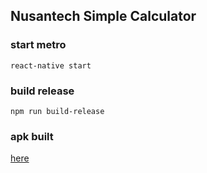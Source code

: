 ## Nusantech Simple Calculator
### start metro
``` react-native start ```
### build release
``` npm run build-release ```

### apk built
[here](https://drive.google.com/file/d/1bxuMVPiYmGUSTNYfWNW0a6tPVkH2jEAD/view?usp=sharing)
